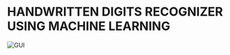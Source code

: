 # HANDWRITTEN DIGITS RECOGNIZER USING MACHINE LEARNING

![GUI](https://user-images.githubusercontent.com/69424447/118189130-e9456080-b430-11eb-9518-6991859bc5cb.jpg)
